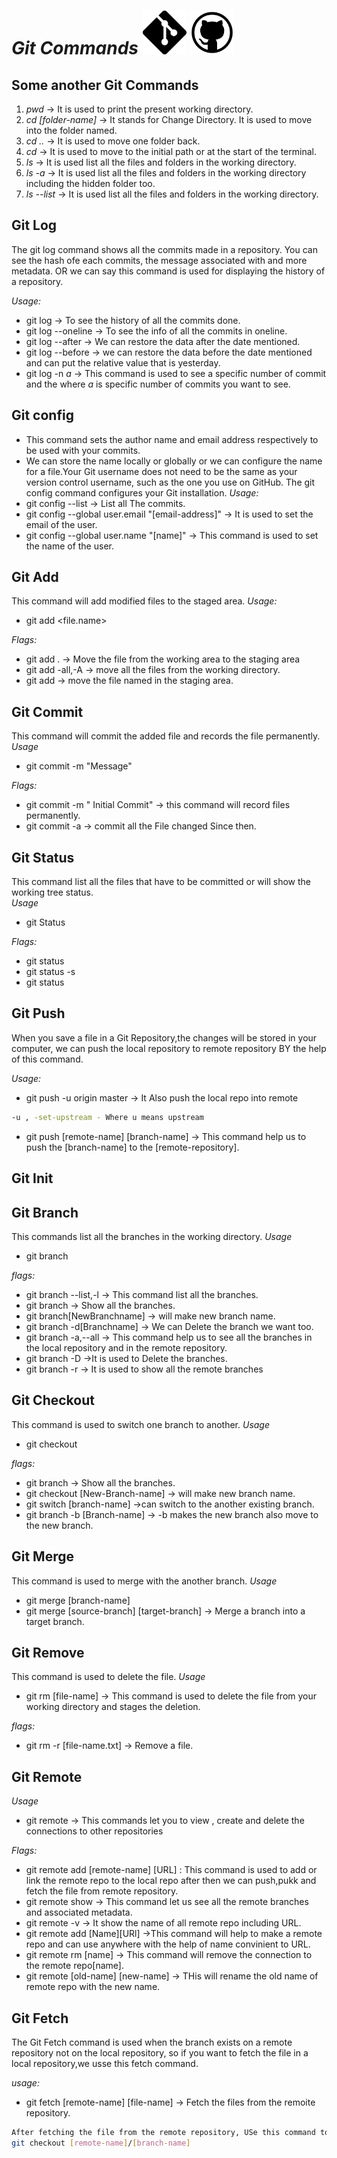 # ***Git Commands*** <img src=Git.png alt="Git" width=70> <img src=gitlogo.png alt="GitHub" width=70>


## **Some another Git Commands**
1. *pwd* -> It is used to print the present working directory.
2. *cd [folder-name]* -> It stands for Change Directory. It is used to move into the folder named.
3. *cd ..* -> It is used to move one folder back.
4. *cd* -> It is used to move to the initial path or at the start of the terminal.
5. *ls* -> It is used list all the files and folders in the working directory.
6. *ls -a* -> It is used list all the files and folders in the working directory including the hidden folder too.
7. *ls --list* -> It is used list all the files and folders in the working directory.


## **Git Log**
The git log command shows all the commits made in a repository. You can see the hash ofe each commits, the message associated with and more metadata. OR we can say this command is used for displaying the history of a repository.

_Usage:_
* git log -> To see the history of all the commits done.
* git log --oneline -> To see the info of all the commits in oneline.
* git log --after -> We can restore the data after the date mentioned.
* git log --before -> we can restore the data before the date mentioned and can put the relative value that is yesterday.
* git log -n _a_ -> This command is used to see a specific number of commit and the where _a_ is specific number of commits you want to see.  

## **Git config** 

* This command sets the author name and email address respectively to be used with your commits.
* We can store the name locally or globally or we can configure the name for a file.Your Git username does not need to be the same as your version control username, such as the one you use on GitHub. The git config command configures your Git installation.
_Usage:_  
* git config --list -> List all The commits.
* git config --global user.email "[email-address]" -> It is used to set the email of the user.
* git config --global user.name "[name]" -> This command is used to set the name of the user.


## **Git Add** 

This command will add modified files to the staged area. 
_Usage:_  
* git add <file.name>

_Flags:_  
* git add .  -> Move the file from the working area to the staging area
* git add -all,-A  -> move all the files from the working directory.
* git add <filename>  -> move the file named in the staging area.

## **Git Commit** 

This command will commit the added file and records the file permanently.  
_Usage_  
* git commit -m "Message"

_Flags:_  
* git commit -m " Initial Commit"  -> this command will record files permanently.
* git commit -a -> commit all the File changed Since then.

## **Git Status** 

This command list all the files that have to be committed or will show the working tree status.  
_Usage_  
* git Status

_Flags:_  
* git status 
* git status -s
* git status <branchname>

## **Git Push**

When you save a file in a Git Repository,the changes will be stored in your computer, we can push the local repository to remote repository BY the help of this command.

_Usage:_
* git push -u origin master -> It Also push the local repo into remote 
```bash
-u , -set-upstream - Where u means upstream
```
* git push [remote-name] [branch-name] -> This command help us to push the [branch-name] to the [remote-repository].


## **Git Init** 



## **Git Branch** 

This commands list all the branches in the working directory.<vr>
_Usage_  
* git branch

_flags:_ 
* git branch --list,-l -> This command list all the branches.
* git branch -> Show all the branches.
* git branch[NewBranchname] -> will make new branch name.
* git branch -d[Branchname] -> We can Delete the branch we want too.
* git branch -a,--all -> This command help us to see all the branches in the local  repository and in the remote repository.
* git branch -D ->It is used to Delete the  branches.
* git branch -r -> It is used to show all the remote branches


## **Git Checkout** 

This command is used to switch one branch to another. 
_Usage_  
* git checkout

_flags:_ 
* git branch -> Show all the branches.
* git checkout [New-Branch-name] -> will make new branch name.
* git switch [branch-name]  ->can switch to the another existing branch.
* git branch -b [Branch-name] -> -b makes the new branch also move to the new branch.


## **Git Merge** 

This command is used to merge with the another branch. 
_Usage_  
* git merge [branch-name]
* git merge [source-branch] [target-branch] -> Merge a branch into a target branch. 


##  **Git Remove** 

This command is used to delete the file. 
_Usage_  
* git rm [file-name] -> This command is used to delete the file from your working directory and stages the deletion.

_flags:_  
* git rm -r [file-name.txt] -> Remove a file.

## **Git Remote** 

_Usage_  
* git remote -> This commands let you to view , create and delete the connections to other repositories 

_Flags:_
* git remote add [remote-name] [URL] : This command is used to add or link the remote repo to the local repo after then we can push,pukk and fetch the file from remote repository.
* git remote show -> This command let us see all the remote branches and associated metadata.
* git remote -v -> It show the name of all remote repo including URL.
* git remote add [Name][URl] ->This command will help to make a remote repo and can use anywhere with the help of name convinient to URL.
* git remote rm [name] -> This command will remove the connection to the remote repo[name]. 
* git remote [old-name] [new-name] -> THis will rename the old name of remote repo with the new name.

## **Git Fetch**
The Git Fetch command is used when the branch exists on a remote repository not on the local repository, so if you want to fetch the file in a local repository,we usse this fetch command.

_usage:_
* git fetch [remote-name] [file-name] -> Fetch the files from the remoite repository.
```bash
After fetching the file from the remote repository, USe this command to see the files we fetched:
git checkout [remote-name]/[branch-name]
```
